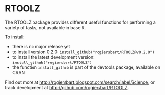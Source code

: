 RTOOLZ
======
The RTOOLZ package provides different useful functions for performing a variety of tasks, not available in base R.

To install:

* there is no major release yet
* to install version 0.2.0: `install_github("rogiersbart/RTOOLZ@v0.2.0")`
* to install the latest development version: `install_github("rogiersbart/RTOOLZ")`
* the function `install_github` is part of the devtools package, available on CRAN

Find out more at http://rogiersbart.blogspot.com/search/label/Science, or track development at http://github.com/rogiersbart/RTOOLZ.